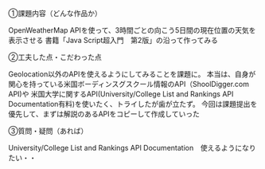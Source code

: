 ①課題内容（どんな作品か）

OpenWeatherMap APIを使って、3時間ごとの向こう5日間の現在位置の天気を表示させる
書籍「Java Script超入門　第2版」の沿って作ってみる


②工夫した点・こだわった点

Geolocation以外のAPIを使えるようにしてみることを課題に。
本当は、自身が関心を持っている米国ボーディンスグスクール情報のAPI（ShoolDigger.com API)や
米国大学に関するAPI(University/College List and Rankings API Documentation有料)を使いたく、トライしたが歯が立たず。
今回は課題提出を優先して、まずは解説のあるAPIをコピーして作成していった


③質問・疑問（あれば）

University/College List and Rankings API Documentation　使えるようになりたい・・